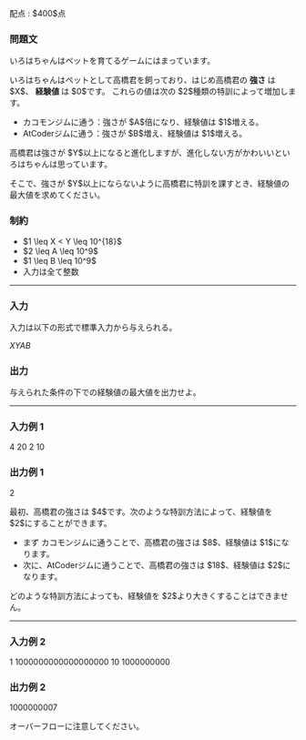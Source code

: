 
<div>

<span>

<span>

<p>
配点 : $400$点
</p>

<div>

<section>

### **問題文**

<p>
いろはちゃんはペットを育てるゲームにはまっています。
</p>

<p>
いろはちゃんはペットとして高橋君を飼っており、はじめ高橋君の 
<strong>
強さ
</strong>
は $X$、
<strong>
経験値
</strong>
は $0$です。
これらの値は次の $2$種類の特訓によって増加します。
</p>

<ul>

<li>
カコモンジムに通う：強さが $A$倍になり、経験値は $1$増える。
</li>

<li>
AtCoderジムに通う：強さが $B$増え、経験値は $1$増える。
</li>

</ul>

<p>
高橋君は強さが $Y$以上になると進化しますが、進化しない方がかわいいといろはちゃんは思っています。
</p>

<p>
そこで、強さが $Y$以上にならないように高橋君に特訓を課すとき、経験値の最大値を求めてください。
</p>

</section>

</div>

<div>

<section>

### **制約**

<ul>

<li>
$1 \leq X < Y \leq 10^{18}$
</li>

<li>
$2 \leq A \leq 10^9$
</li>

<li>
$1 \leq B \leq 10^9$
</li>

<li>
入力は全て整数
</li>

</ul>

</section>

</div>

---

<div>

<div>

<section>

### **入力**

<p>
入力は以下の形式で標準入力から与えられる。
</p>

<div>

$X$$Y$$A$$B$
</div>

</section>

</div>

<div>

<section>

### **出力**

<p>
与えられた条件の下での経験値の最大値を出力せよ。
</p>

</section>

</div>

</div>

---

<div>

<section>

### **入力例 1**

<div>

4 20 2 10

</div>

</section>

</div>

<div>

<section>

### **出力例 1**

<div>

2

</div>

<p>
最初、高橋君の強さは $4$です。次のような特訓方法によって、経験値を $2$にすることができます。
</p>

<ul>

<li>
まず カコモンジムに通うことで、高橋君の強さは $8$、経験値は $1$になります。
</li>

<li>
次に、AtCoderジムに通うことで、高橋君の強さは $18$、経験値は $2$になります。
</li>

</ul>

<p>
どのような特訓方法によっても、経験値を $2$より大きくすることはできません。
</p>

</section>

</div>

---

<div>

<section>

### **入力例 2**

<div>

1 1000000000000000000 10 1000000000

</div>

</section>

</div>

<div>

<section>

### **出力例 2**

<div>

1000000007

</div>

<p>
オーバーフローに注意してください。
</p>

</section>

</div>

</span>

</span>

</div>
